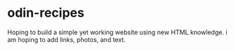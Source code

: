 # odin-recipes
Hoping to build a simple yet working website using new HTML knowledge.
i am hoping to add links, photos, and text. 


